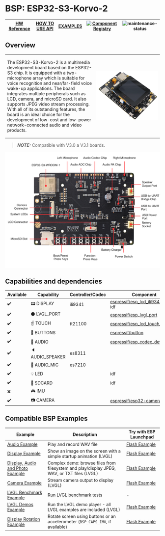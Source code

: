 # BSP: ESP32-S3-Korvo-2

| [HW Reference](https://espressif-docs.readthedocs-hosted.com/projects/esp-adf/en/latest/design-guide/dev-boards/user-guide-esp32-s3-korvo-2.html) | [HOW TO USE API](API.md) | [EXAMPLES](#compatible-bsp-examples) | [![Component Registry](https://components.espressif.com/components/espressif/esp32_s3_korvo_2/badge.svg)](https://components.espressif.com/components/espressif/esp32_s3_korvo_2) | ![maintenance-status](https://img.shields.io/badge/maintenance-actively--developed-brightgreen.svg) |
| --- | --- | --- | --- | -- |

## Overview

<table>
<tr><td>

The ESP32-S3-Korvo-2 is a multimedia development board based on the ESP32-S3 chip. It is equipped with a two-microphone array which is suitable for voice recognition and near/far-field voice wake-up applications. The board integrates multiple peripherals such as LCD, camera, and microSD card. It also supports JPEG video stream processing. With all of its outstanding features, the board is an ideal choice for the development of low-cost and low-power network-connected audio and video products.

</td><td width="200">
  <img src="doc/esp32_s3_korvo_2.webp">
</td></tr>
</table>

> **_NOTE:_** Compatible with V3.0 a V3.1 boards.

![image](doc/pic.png)

## Capabilities and dependencies

<div align="center">
<!-- START_DEPENDENCIES -->

|     Available    |       Capability       |Controller/Codec|                                                   Component                                                  |   Version  |
|------------------|------------------------|----------------|--------------------------------------------------------------------------------------------------------------|------------|
|:heavy_check_mark:|     :pager: DISPLAY    |     ili9341    |  [espressif/esp_lcd_ili9341](https://components.espressif.com/components/espressif/esp_lcd_ili9341)<br/>idf  |^1<br/>>=5.4|
|:heavy_check_mark:|:black_circle: LVGL_PORT|                |        [espressif/esp_lvgl_port](https://components.espressif.com/components/espressif/esp_lvgl_port)        |     ^2     |
|:heavy_check_mark:|    :point_up: TOUCH    |     tt21100    |[espressif/esp_lcd_touch_tt21100](https://components.espressif.com/components/espressif/esp_lcd_touch_tt21100)|     ^1     |
|:heavy_check_mark:| :radio_button: BUTTONS |                |               [espressif/button](https://components.espressif.com/components/espressif/button)               |     ^4     |
|:heavy_check_mark:|  :musical_note: AUDIO  |                |        [espressif/esp_codec_dev](https://components.espressif.com/components/espressif/esp_codec_dev)        |   ~1.3.1   |
|:heavy_check_mark:| :speaker: AUDIO_SPEAKER|     es8311     |                                                                                                              |            |
|:heavy_check_mark:| :microphone: AUDIO_MIC |     es7210     |                                                                                                              |            |
|:heavy_check_mark:|       :bulb: LED       |                |                                                      idf                                                     |    >=5.4   |
|:heavy_check_mark:|  :floppy_disk: SDCARD  |                |                                                      idf                                                     |    >=5.4   |
|        :x:       |    :video_game: IMU    |                |                                                                                                              |            |
|:heavy_check_mark:|     :camera: CAMERA    |                |         [espressif/esp32-camera](https://components.espressif.com/components/espressif/esp32-camera)         |   ^2.0.13  |

<!-- END_DEPENDENCIES -->
</div>

## Compatible BSP Examples

<div align="center">
<!-- START_EXAMPLES -->

| Example | Description | Try with ESP Launchpad |
| ------- | ----------- | ---------------------- |
| [Audio Example](https://github.com/espressif/esp-bsp/tree/master/examples/audio) | Play and record WAV file | [Flash Example](https://espressif.github.io/esp-launchpad/?flashConfigURL=https://espressif.github.io/esp-bsp/config.toml&app=audio-) |
| [Display Example](https://github.com/espressif/esp-bsp/tree/master/examples/display) | Show an image on the screen with a simple startup animation (LVGL) | [Flash Example](https://espressif.github.io/esp-launchpad/?flashConfigURL=https://espressif.github.io/esp-bsp/config.toml&app=display-) |
| [Display, Audio and Photo Example](https://github.com/espressif/esp-bsp/tree/master/examples/display_audio_photo) | Complex demo: browse files from filesystem and play/display JPEG, WAV, or TXT files (LVGL) | [Flash Example](https://espressif.github.io/esp-launchpad/?flashConfigURL=https://espressif.github.io/esp-bsp/config.toml&app=display_audio_photo-) |
| [Camera Example](https://github.com/espressif/esp-bsp/tree/master/examples/display_camera) | Stream camera output to display (LVGL) | [Flash Example](https://espressif.github.io/esp-launchpad/?flashConfigURL=https://espressif.github.io/esp-bsp/config.toml&app=display_camera-) |
| [LVGL Benchmark Example](https://github.com/espressif/esp-bsp/tree/master/examples/display_lvgl_benchmark) | Run LVGL benchmark tests | - |
| [LVGL Demos Example](https://github.com/espressif/esp-bsp/tree/master/examples/display_lvgl_demos) | Run the LVGL demo player - all LVGL examples are included (LVGL) | [Flash Example](https://espressif.github.io/esp-launchpad/?flashConfigURL=https://espressif.github.io/esp-bsp/config.toml&app=display_lvgl_demos-) |
| [Display Rotation Example](https://github.com/espressif/esp-bsp/tree/master/examples/display_rotation) | Rotate screen using buttons or an accelerometer (`BSP_CAPS_IMU`, if available) | [Flash Example](https://espressif.github.io/esp-launchpad/?flashConfigURL=https://espressif.github.io/esp-bsp/config.toml&app=display_rotation-) |

<!-- END_EXAMPLES -->
</div>

<!-- START_BENCHMARK -->
<!-- END_BENCHMARK -->
